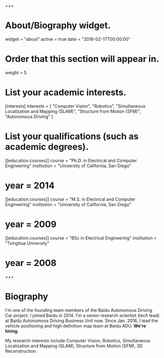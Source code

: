 +++
# About/Biography widget.
widget = "about"
active = true
date = "2018-02-17T00:00:00"

# Order that this section will appear in.
weight = 5

# List your academic interests.
[interests]
  interests = [
    "Computer Vision",
    "Robotics",
    "Simultaneous Localization and Mapping (SLAM)",
    "Structure from Motion (SFM)",
    "Autonomous Driving"
  ]

# List your qualifications (such as academic degrees).
[[education.courses]]
  course = "Ph.D. in Electrical and Computer Engineering"
  institution = "University of California, San Diego"
#  year = 2014

[[education.courses]]
  course = "M.S. in Electrical and Computer Engineering"
  institution = "University of California, San Diego"
#  year = 2009

[[education.courses]]
  course = "BSc in Electrical Engineering"
  institution = "Tsinghua University"
#  year = 2008
 
+++

# Biography

I'm one of the founding team members of the Baidu Autonomous Driving Car project. I joined Baidu in 2014. I'm a senior research scientist (tech lead) at Baidu Autonomous Driving Business Unit now. Since Jan. 2016, I lead the vehicle positioning and high definition map team at Baidu ADU. **We're hiring.**

My research interests include Computer Vision, Robotics, Simultaneous Localization and Mapping (SLAM), Structure from Motion (SFM), 3D Reconstruction.
